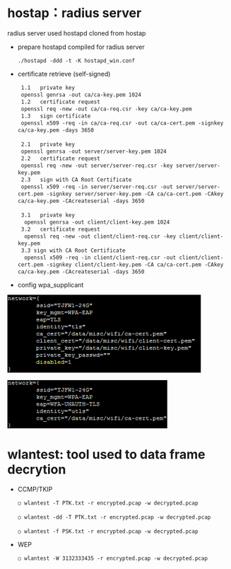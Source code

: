 # hostap：radius server #
radius server used hostapd cloned from hostap

* prepare hostapd compiled for radius server

      ./hostapd -ddd -t -K hostapd_win.conf

* certificate retrieve (self-signed)


       1.1   private key       
       openssl genrsa -out ca/ca-key.pem 1024       
       1.2   certificate request       
       openssl req -new -out ca/ca-req.csr -key ca/ca-key.pem       
       1.3   sign certificate       
       openssl x509 -req -in ca/ca-req.csr -out ca/ca-cert.pem -signkey ca/ca-key.pem -days 3650

       2.1   private key
       openssl genrsa -out server/server-key.pem 1024
       2.2   certificate request
       openssl req -new -out server/server-req.csr -key server/server-key.pem
       2.3   sign with CA Root Certificate
       openssl x509 -req -in server/server-req.csr -out server/server-cert.pem -signkey server/server-key.pem -CA ca/ca-cert.pem -CAkey ca/ca-key.pem -CAcreateserial -days 3650
  
       3.1   private key
        openssl genrsa -out client/client-key.pem 1024
       3.2   certificate request
        openssl req -new -out client/client-req.csr -key client/client-key.pem
       3.3 sign with CA Root Certificate
        openssl x509 -req -in client/client-req.csr -out client/client-cert.pem -signkey client/client-key.pem -CA ca/ca-cert.pem -CAkey ca/ca-key.pem -CAcreateserial -days 3650
 
 * config wpa_supplicant
 
 ![eap-tls](https://github.com/bigfeng12/hostap-radius/blob/master/pcshow/eap-tls.png)
 
 ![eap-wfa-unauth](https://github.com/bigfeng12/hostap-radius/blob/master/pcshow/wfa-unauth-hs20-osen.png)
# wlantest: tool used to data frame decrytion #

* CCMP/TKIP

      ○ wlantest -T PTK.txt -r encrypted.pcap -w decrypted.pcap
      
      ○ wlantest -dd -T PTK.txt -r encrypted.pcap -w decrypted.pcap
      
      ○ wlantest -f PSK.txt -r encrypted.pcap -w decrypted.pcap
      
* WEP

      ○ wlantest -W 3132333435 -r encrypted.pcap -w decrypted.pcap
